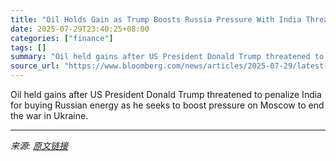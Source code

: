 ```yaml
---
title: "Oil Holds Gain as Trump Boosts Russia Pressure With India Threat"
date: 2025-07-29T23:40:25+08:00
categories: ["finance"]
tags: []
summary: "Oil held gains after US President Donald Trump threatened to penalize India for buying Russian energy as he seeks to boost pressure on Moscow to end the war in Ukraine."
source_url: "https://www.bloomberg.com/news/articles/2025-07-29/latest-oil-market-news-and-analysis-for-july-30"
---
```


Oil held gains after US President Donald Trump threatened to penalize India for buying Russian energy as he seeks to boost pressure on Moscow to end the war in Ukraine.

---

*来源: [原文链接](https://www.bloomberg.com/news/articles/2025-07-29/latest-oil-market-news-and-analysis-for-july-30)*

